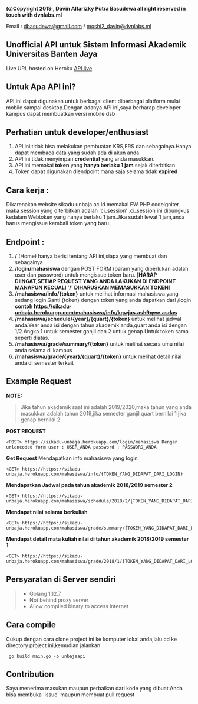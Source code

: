 **(c)Copyright 2019 , Davin Alfarizky Putra Basudewa all right reserved in touch with dvnlabs.ml**

Email : dbasudewa@gmail.com / moshi2_davin@dvnlabs.ml

## Unofficial API untuk Sistem Informasi Akademik Universitas Banten Jaya   
Live URL hosted on Heroku [API live](https://sikadu-unbaja.herokuapp.com/)  
  
  
## Untuk Apa API ini?  
  
  
API ini dapat digunakan untuk berbagai client diberbagai platform mulai mobile sampai desktop.Dengan adanya API ini,saya berharap developer kampus dapat membuatkan versi mobile dsb  
  
  
  
## **Perhatian untuk developer/enthusiast**  
  
  
 1. API ini tidak bisa melakukan pembuatan KRS,FRS dan sebagainya.Hanya dapat membaca data yang sudah ada di akun anda  
 2. API ini tidak menyimpan **credential** yang anda masukkan.  
 3. API ini memakai **token** yang **hanya berlaku 1 jam** sejak diterbitkan  
 4. Token dapat digunakan diendpoint mana saja selama tidak **expired**  
  
  
  
## Cara kerja :  
  
  
Dikarenakan website sikadu.unbaja.ac.id memakai FW PHP codeigniter maka session yang diterbitkan adalah 'ci_session' .ci_session ini dibungkus kedalam Webtoken yang hanya berlaku 1 jam.Jika sudah lewat 1 jam,anda harus mengissue kembali token yang baru.  
  
  
  
## Endpoint :  
  
  
  
 1. **/** (Home) hanya berisi tentang API ini,siapa yang membuat dan sebagainya  
 2. **/login/mahasiswa** dengan POST FORM (param yang diperlukan adalah user dan password) untuk mengissue token baru. [**HARAP DIINGAT,SETIAP REQUEST YANG ANDA LAKUKAN DI ENDPOINT MANAPUN KECUALI '/' DIHARUSKAN MEMASUKKAN TOKEN**]  
 3. **/mahasiswa/info/{token}** untuk melihat informasi mahasiswa yang sedang login.Ganti {token} dengan token yang anda dapatkan dari /login **contoh https://sikadu-unbaja.herokuapp.com/mahasiswa/info/kqwjas.ash9qwe.asdas**  
 4. **/mahasiswa/schedule/{year}/{quart}/{token}** untuk melihat jadwal anda.Year anda isi dengan tahun akademik anda,quart anda isi dengan 1/2.Angka 1 untuk semester ganjil dan 2 untuk genap.Untuk token sama seperti diatas.  
 5. **/mahasiswa/grade/summary/{token}** untuk melihat secara umu nilai anda selama di kampus  
 6. **/mahasiswa/grade/{year}/{quart}/{token}** untuk melihat detail nilai anda di semester terkait  
  
## Example Request  
  **NOTE:**

>   Jika tahun akademik saat ini adalah 2019/2020,maka tahun yang anda
> masukkan adalah tahun 2019,jika semester ganjil quart bernilai 1 jika
> genap bernilai 2

  
**POST REQUEST**

    <POST> https://sikadu-unbaja.herokuapp.com/login/mahasiswa Dengan urlencoded form user : USER_ANDA password : PASSWORD_ANDA

**Get Request** 
Mendapatkan info mahasiswa yang login

    <GET> https://https://sikadu-unbaja.herokuapp.com/mahasiswa/info/{TOKEN_YANG_DIDAPAT_DARI_LOGIN}

**Mendapatkan Jadwal pada tahun akademik 2018/2019 semester 2**

    <GET> https://https://sikadu-unbaja.herokuapp.com/mahasiswa/schedule/2018/2/{TOKEN_YANG_DIDAPAT_DARI_LOGIN}

**Mendapat nilai selama berkuliah**

    <GET> https://https://sikadu-unbaja.herokuapp.com/mahasiswa/grade/summary/{TOKEN_YANG_DIDAPAT_DARI_LOGIN}

**Mendapat detail mata kuliah nilai di tahun akademik 2018/2019 semester 1**

    <GET> https://https://sikadu-unbaja.herokuapp.com/mahasiswa/grade/2018/1/{TOKEN_YANG_DIDAPAT_DARI_LOGIN}

  
## Persyaratan di Server sendiri  
  
>  - Golang 1.12.7  
>  - Not behind proxy server  
>  - Allow compiled binary to access internet  
  
## Cara compile  
  
Cukup dengan cara clone project ini ke komputer lokal anda,lalu cd ke directory project ini,kemudian jalankan   
  

     go build main.go -o unbajaapi  

## Contribution  
  
  
Saya menerima masukan maupun perbaikan dari kode yang dibuat.Anda bisa membuka 'issue' maupun membuat pull request
